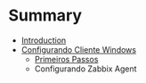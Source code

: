 # Summary

* [Introduction](README.md)
* [Configurando Cliente Windows](configuring_client_windows/README.md)
   * [Primeiros Passos](configuring_client_windows/firststeps.md)
   * Configurando Zabbix Agent

